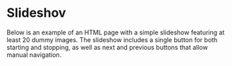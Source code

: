 # Slideshov
 Below is an example of an HTML page with a simple slideshow featuring at least 20 dummy images. The slideshow includes a single button for both starting and stopping, as well as next and previous buttons that allow manual navigation.
